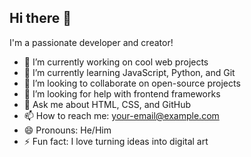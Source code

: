 ## Hi there 👋

I'm a passionate developer and creator!

- 🔭 I’m currently working on cool web projects
- 🌱 I’m currently learning JavaScript, Python, and Git
- 👯 I’m looking to collaborate on open-source projects
- 🤔 I’m looking for help with frontend frameworks
- 💬 Ask me about HTML, CSS, and GitHub
- 📫 How to reach me: your-email@example.com
- 😄 Pronouns: He/Him
- ⚡ Fun fact: I love turning ideas into digital art